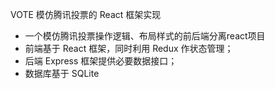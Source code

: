 VOTE 模仿腾讯投票的 React 框架实现

- 一个模仿腾讯投票操作逻辑、布局样式的前后端分离react项目
- 前端基于 React 框架，同时利用 Redux 作状态管理；
- 后端 Express 框架提供必要数据接口；
- 数据库基于 SQLite
